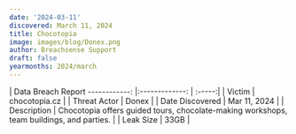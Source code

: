 ```yaml
---
date: '2024-03-11'
discovered: March 11, 2024
title: Chocotopia
image: images/blog/Donex.png
author: Breachsense Support
draft: false
yearmonths: 2024/march
---
```



| Data Breach Report
------------:     |:-------------:    | :-----:|
| Victim      | chocotopia.cz      | 
| Threat Actor      | Donex      | 
| Date Discovered      | Mar 11, 2024      | 
| Description      | Chocotopia offers guided tours, chocolate-making workshops, team buildings, and parties.      | 
| Leak Size      | 33GB      | 

